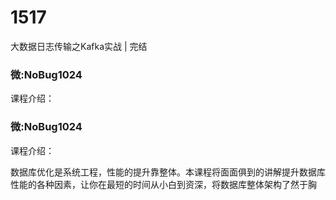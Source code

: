 # 1517
大数据日志传输之Kafka实战 | 完结
### 微:NoBug1024 


课程介绍：

### 微:NoBug1024 


课程介绍：

数据库优化是系统工程，性能的提升靠整体。本课程将面面俱到的讲解提升数据库性能的各种因素，让你在最短的时间从小白到资深，将数据库整体架构了然于胸

